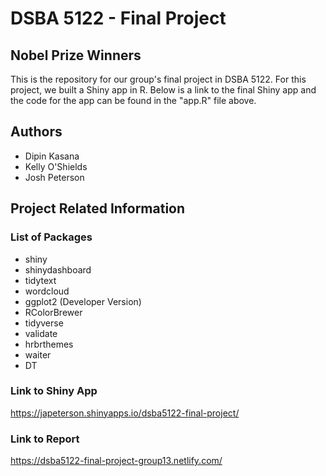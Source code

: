 # DSBA 5122 - Final Project

## Nobel Prize Winners

This is the repository for our group's final project in DSBA 5122. For this project, we built a Shiny app in R. Below is a link to the final Shiny app and the code for the app can be found in the "app.R" file above. 

## Authors

* Dipin Kasana
* Kelly O'Shields
* Josh Peterson

## Project Related Information

### List of Packages

* shiny
* shinydashboard
* tidytext
* wordcloud
* ggplot2 (Developer Version)
* RColorBrewer
* tidyverse
* validate
* hrbrthemes
* waiter
* DT

### Link to Shiny App

https://japeterson.shinyapps.io/dsba5122-final-project/

### Link to Report

https://dsba5122-final-project-group13.netlify.com/
